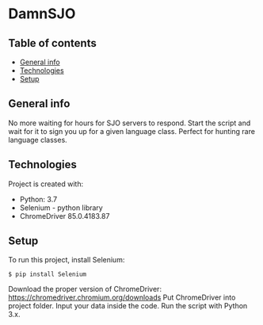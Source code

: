 # DamnSJO

## Table of contents
* [General info](#general-info)
* [Technologies](#technologies)
* [Setup](#setup)

## General info
No more waiting for hours for SJO servers to respond. Start the script and wait for it to sign you up for a given language class. Perfect for hunting rare language classes.

	
## Technologies
Project is created with:
* Python: 3.7
* Selenium - python library
* ChromeDriver 85.0.4183.87
	
## Setup
To run this project, install Selenium:

```
$ pip install Selenium
```
Download the proper version of ChromeDriver: https://chromedriver.chromium.org/downloads
Put ChromeDriver into project folder. Input your data inside the code.
Run the script with Python 3.x. 
